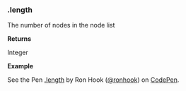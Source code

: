 ### .length

The number of nodes in the node list

**Returns** 

Integer

**Example**

<p data-height="300" data-theme-id="30862" data-slug-hash="mMMOKm" data-default-tab="js,result" data-user="ronhook" data-embed-version="2" data-pen-title=".length" class="codepen">See the Pen <a href="https://codepen.io/ronhook/pen/mMMOKm/">.length</a> by Ron Hook (<a href="https://codepen.io/ronhook">@ronhook</a>) on <a href="https://codepen.io">CodePen</a>.</p>
<script async src="https://production-assets.codepen.io/assets/embed/ei.js"> </script>
